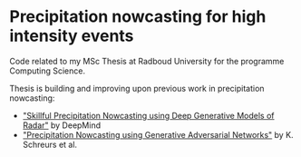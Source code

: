 # Precipitation nowcasting for high intensity events
Code related to my MSc Thesis at Radboud University for the programme Computing Science. 

Thesis is building and improving upon previous work in precipitation nowcasting:
- ["Skillful Precipitation Nowcasting using Deep Generative Models of Radar"](https://github.com/deepmind/deepmind-research/tree/master/nowcasting) by DeepMind
- ["Precipitation Nowcasting using Generative Adversarial Networks"](https://github.com/KoertS/precipitation-nowcasting-using-GANs) by K. Schreurs et al.
